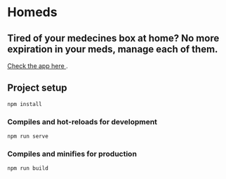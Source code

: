 # Homeds

## Tired of your medecines box at home? No more expiration in your meds, manage each of them.

[Check the  app here ](https://homeds307.web.app/).


## Project setup
```
npm install
```

### Compiles and hot-reloads for development
```
npm run serve
```

### Compiles and minifies for production
```
npm run build
```
